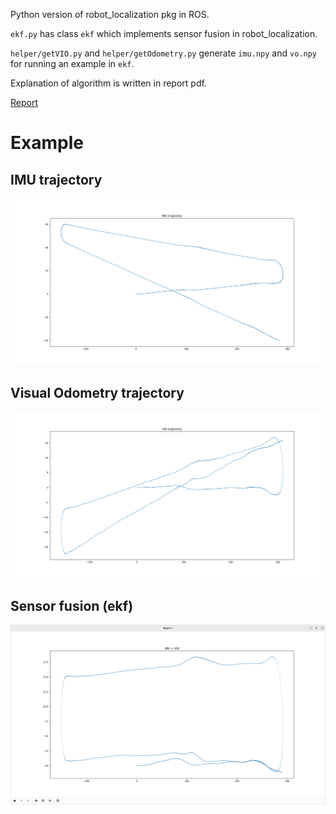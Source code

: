 Python version of robot_localization pkg in ROS.

`ekf.py` has class `ekf` which implements sensor fusion in robot_localization.

`helper/getVIO.py` and `helper/getOdometry.py` generate `imu.npy` and `vo.npy` for running an example in `ekf`.

Explanation of algorithm is written in report pdf.

[Report](https://github.com/hsyen23/course-projects/blob/main/ECE225A_Probability%20and%20Statistics%20for%20Data%20Science/sensor_fusion/ECE225_sensor_fusion_report.pdf)


# Example

## IMU trajectory
![Alt text](./pic/imu_trajectory.png "imu_trajectory")

## Visual Odometry trajectory
![Alt text](./pic/vio_trajectory.png "vio_trajectory")

## Sensor fusion (ekf)
![Alt text](./pic/VIO+IMU.png "VIO+IMU")
